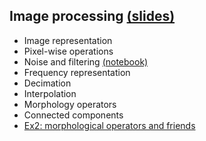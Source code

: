 ## **Image processing** [(slides)](/pages/c_02_image_processing/Image_processing.pdf)
- Image representation
- Pixel-wise operations
- Noise and filtering [(notebook)](/pages/c_02_image_processing/noise_and_filtering_nb/)
- Frequency representation
- Decimation
- Interpolation 
- Morphology operators
- Connected components
- [Ex2: morphological operators and friends](/pages/c_02_image_processing/ex2/)
